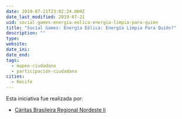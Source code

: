 ```yaml
---
date: 2019-07-21T23:02:24.000Z
date_last_modified: 2019-07-21
uid: social-games-energia-eolica-energia-limpia-para-quien
title: "Social Games: Energía Eólica: Energía Limpia Para Quién?"
description: ""
type: 
website: 
date_ini: 
date_end: 
tags:
  - mapeo-ciudadano
  - participación-ciudadana
cities: 
  - Recife
---
```


Esta iniciativa fue realizada por:

- [Cáritas Brasileira Regional Nordeste Ii](/i/caritas-brasileira-regional-nordeste-ii.html)
